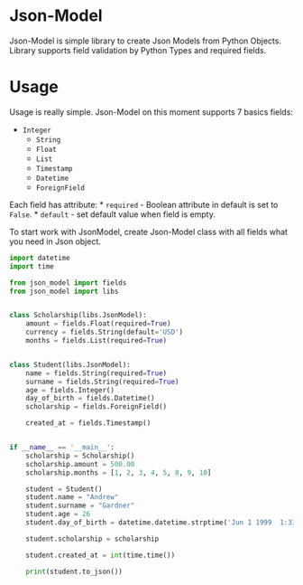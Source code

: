 # Json-Model

Json-Model is simple library to create Json Models from Python Objects. Library supports field validation by Python Types and required fields.

# Usage

Usage is really simple. Json-Model on this moment supports 7 basics fields:
- `Integer`
    * `String`
    * `Float`
    * `List`
    * `Timestamp`
    * `Datetime`
    * `ForeignField`

Each field has attribute:
    * `required` - Boolean attribute in default is set to `False`.
    * `default` - set default value when field is empty.

To start work with JsonModel, create Json-Model class with all fields what you need in Json object.

```python
import datetime
import time

from json_model import fields
from json_model import libs


class Scholarship(libs.JsonModel):
    amount = fields.Float(required=True)
    currency = fields.String(default='USD')
    months = fields.List(required=True)


class Student(libs.JsonModel):
    name = fields.String(required=True)
    surname = fields.String(required=True)
    age = fields.Integer()
    day_of_birth = fields.Datetime()
    scholarship = fields.ForeignField()

    created_at = fields.Timestamp()


if __name__ == '__main__':
    scholarship = Scholarship()
    scholarship.amount = 500.00
    scholarship.months = [1, 2, 3, 4, 5, 8, 9, 10]

    student = Student()
    student.name = "Andrew"
    student.surname = "Gardner"
    student.age = 26
    student.day_of_birth = datetime.datetime.strptime('Jun 1 1999  1:33PM', '%b %d %Y %I:%M%p')

    student.scholarship = scholarship

    student.created_at = int(time.time())

    print(student.to_json())
```

